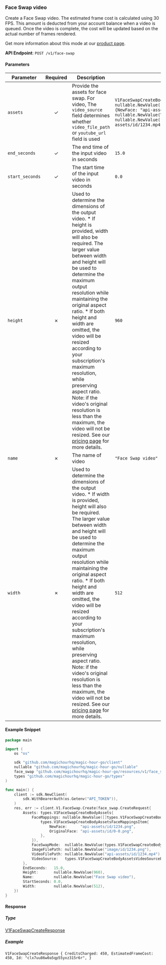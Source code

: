 
### Face Swap video <a name="create"></a>

Create a Face Swap video. The estimated frame cost is calculated using 30 FPS. This amount is deducted from your account balance when a video is queued. Once the video is complete, the cost will be updated based on the actual number of frames rendered.
  
Get more information about this mode at our [product page](https://magichour.ai/products/face-swap).
  

**API Endpoint**: `POST /v1/face-swap`

#### Parameters

| Parameter | Required | Description | Example |
|-----------|:--------:|-------------|--------|
| `assets` | ✓ | Provide the assets for face swap. For video, The `video_source` field determines whether `video_file_path` or `youtube_url` field is used | `V1FaceSwapCreateBodyAssets {FaceMappings: nullable.NewValue([]V1FaceSwapCreateBodyAssetsFaceMappingsItem{V1FaceSwapCreateBodyAssetsFaceMappingsItem {NewFace: "api-assets/id/1234.png",OriginalFace: "api-assets/id/0-0.png",},}),FaceSwapMode: nullable.NewValue(V1FaceSwapCreateBodyAssetsFaceSwapModeEnumAllFaces),ImageFilePath: nullable.NewValue("image/id/1234.png"),VideoFilePath: nullable.NewValue("api-assets/id/1234.mp4"),VideoSource: V1FaceSwapCreateBodyAssetsVideoSourceEnumFile,}` |
| `end_seconds` | ✓ | The end time of the input video in seconds | `15.0` |
| `start_seconds` | ✓ | The start time of the input video in seconds | `0.0` |
| `height` | ✗ | Used to determine the dimensions of the output video.     * If height is provided, width will also be required. The larger value between width and height will be used to determine the maximum output resolution while maintaining the original aspect ratio. * If both height and width are omitted, the video will be resized according to your subscription's maximum resolution, while preserving aspect ratio.  Note: if the video's original resolution is less than the maximum, the video will not be resized.  See our [pricing page](https://magichour.ai/pricing) for more details. | `960` |
| `name` | ✗ | The name of video | `"Face Swap video"` |
| `width` | ✗ | Used to determine the dimensions of the output video.     * If width is provided, height will also be required. The larger value between width and height will be used to determine the maximum output resolution while maintaining the original aspect ratio. * If both height and width are omitted, the video will be resized according to your subscription's maximum resolution, while preserving aspect ratio.  Note: if the video's original resolution is less than the maximum, the video will not be resized.  See our [pricing page](https://magichour.ai/pricing) for more details. | `512` |

#### Example Snippet

```go
package main

import (
	os "os"

	sdk "github.com/magichourhq/magic-hour-go/client"
	nullable "github.com/magichourhq/magic-hour-go/nullable"
	face_swap "github.com/magichourhq/magic-hour-go/resources/v1/face_swap"
	types "github.com/magichourhq/magic-hour-go/types"
)

func main() {
	client := sdk.NewClient(
		sdk.WithBearerAuth(os.Getenv("API_TOKEN")),
	)
	res, err := client.V1.FaceSwap.Create(face_swap.CreateRequest{
		Assets: types.V1FaceSwapCreateBodyAssets{
			FaceMappings: nullable.NewValue([]types.V1FaceSwapCreateBodyAssetsFaceMappingsItem{
				types.V1FaceSwapCreateBodyAssetsFaceMappingsItem{
					NewFace:      "api-assets/id/1234.png",
					OriginalFace: "api-assets/id/0-0.png",
				},
			}),
			FaceSwapMode:  nullable.NewValue(types.V1FaceSwapCreateBodyAssetsFaceSwapModeEnumAllFaces),
			ImageFilePath: nullable.NewValue("image/id/1234.png"),
			VideoFilePath: nullable.NewValue("api-assets/id/1234.mp4"),
			VideoSource:   types.V1FaceSwapCreateBodyAssetsVideoSourceEnumFile,
		},
		EndSeconds:   15.0,
		Height:       nullable.NewValue(960),
		Name:         nullable.NewValue("Face Swap video"),
		StartSeconds: 0.0,
		Width:        nullable.NewValue(512),
	})
}

```

#### Response

##### Type
[V1FaceSwapCreateResponse](/types/v1_face_swap_create_response.go)

##### Example
`V1FaceSwapCreateResponse {
CreditsCharged: 450,
EstimatedFrameCost: 450,
Id: "clx7uu86w0a5qp55yxz315r6r",
}`
